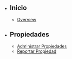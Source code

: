 - ## Inicio
    - [Overview](/{{route}}/{{version}}/overview)
    
- ## Propiedades
    - [Administrar Propiedades](/{{route}}/{{version}}/propiedades/administrar-propiedades)
    - [Reportar Propiedad](/{{route}}/{{version}}/propiedades/reportar-propiedad)
